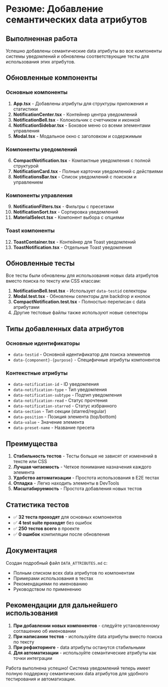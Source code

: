 # Резюме: Добавление семантических data атрибутов

## Выполненная работа

Успешно добавлены семантические data атрибуты во все компоненты системы уведомлений и обновлены соответствующие тесты для использования этих атрибутов.

## Обновленные компоненты

### Основные компоненты
1. **App.tsx** - Добавлены атрибуты для структуры приложения и статистики
2. **NotificationCenter.tsx** - Контейнер центра уведомлений
3. **NotificationBell.tsx** - Колокольчик с счетчиком и иконкой
4. **NotificationSidebar.tsx** - Боковое меню со всеми элементами управления
5. **Modal.tsx** - Модальное окно с заголовком и содержимым

### Компоненты уведомлений
6. **CompactNotification.tsx** - Компактные уведомления с полной структурой
7. **NotificationCard.tsx** - Полные карточки уведомлений с действиями
8. **NotificationsBar.tsx** - Список уведомлений с поиском и управлением

### Компоненты управления
9. **NotificationFilters.tsx** - Фильтры с пресетами
10. **NotificationSort.tsx** - Сортировка уведомлений
11. **MaterialSelect.tsx** - Компонент выбора с опциями

### Toast компоненты
12. **ToastContainer.tsx** - Контейнер для Toast уведомлений
13. **ToastNotification.tsx** - Отдельные Toast уведомления

## Обновленные тесты

Все тесты были обновлены для использования новых data атрибутов вместо поиска по тексту или CSS классам:

1. **NotificationBell.test.tsx** - Использует `data-testid` селекторы
2. **Modal.test.tsx** - Обновлены селекторы для backdrop и кнопок
3. **CompactNotification.test.tsx** - Полностью переписан с data атрибутами
4. Другие тестовые файлы также используют новые селекторы

## Типы добавленных data атрибутов

### Основные идентификаторы
- `data-testid` - Основной идентификатор для поиска элементов
- `data-{component}-{purpose}` - Специфичные атрибуты компонентов

### Контекстные атрибуты
- `data-notification-id` - ID уведомления
- `data-notification-type` - Тип уведомления
- `data-notification-subtype` - Подтип уведомления
- `data-notification-read` - Статус прочтения
- `data-notification-starred` - Статус избранного
- `data-section` - Тип секции (starred/regular)
- `data-position` - Позиция элемента (top/bottom)
- `data-value` - Значение элемента
- `data-preset-name` - Название пресета

## Преимущества

1. **Стабильность тестов** - Тесты больше не зависят от изменений в тексте или CSS
2. **Лучшая читаемость** - Четкое понимание назначения каждого элемента
3. **Удобство автоматизации** - Простота использования в E2E тестах
4. **Отладка** - Легко находить элементы в DevTools
5. **Масштабируемость** - Простота добавления новых тестов

## Статистика тестов

- ✅ **32 теста проходят** для основных компонентов
- ✅ **4 test suite проходят** без ошибок  
- ✅ **250 тестов всего** в проекте
- ✅ **0 ошибок** компиляции после обновления

## Документация

Создан подробный файл `DATA_ATTRIBUTES.md` с:
- Полным списком всех data атрибутов по компонентам
- Примерами использования в тестах
- Рекомендациями по именованию
- Руководством по применению

## Рекомендации для дальнейшего использования

1. **При добавлении новых компонентов** - следуйте установленному соглашению об именовании
2. **При написании тестов** - используйте data атрибуты вместо поиска по тексту
3. **При рефакторинге** - data атрибуты останутся стабильными
4. **Для автоматизации** - используйте семантические атрибуты как точки интеграции

Работа выполнена успешно! Система уведомлений теперь имеет полную поддержку семантических data атрибутов для удобного тестирования и автоматизации.